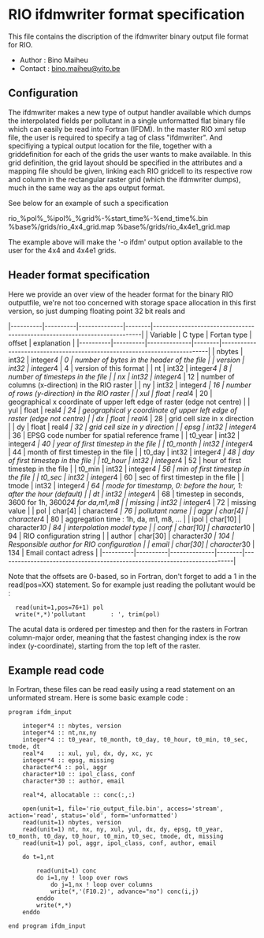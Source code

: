RIO ifdmwriter format specification
===================================

This file contains the discription of the ifdmwriter binary output file format for RIO.

* Author  : Bino Maiheu
* Contact : bino.maiheu@vito.be

## Configuration 

The ifdmwriter makes a new type of output handler available which dumps the interpolated fields per pollutant in a single 
unformatted flat binary file which can easily be read into Fortran (IFDM). In the master RIO xml setup file, the user is
required to specify a <handler> tag of class "ifdmwriter". And specifiying a typical output location for the file, together
with a griddefinition for each of the grids the user wants to make available. In this grid definition, the grid layout should
be specified in the attributes and a mapping file should be given, linking each RIO gridcell to its respective row and column in
the rectangular raster grid (which the ifdmwriter dumps), much in the same way as the aps output format. 

See below for an example of such a specification

 <output>    
    <handler name="ifdm" class="ifdmwriter">		
	  <location>rio_%pol%_%ipol%_%grid%-%start_time%-%end_time%.bin</location>		
		<griddef grid="4x4" epsg="31360" missing="-9999"
		         nx="69" ny="57" dx="4000." dy="4000." xul="22000." yul="248000.">
			%base%/grids/rio_4x4_grid.map
		</griddef>		
		<griddef grid="4x4e1" epsg="31360" missing="-9999"
		         nx="71" ny="59" dx="4000." dy="4000." xul="18000." yul="252000.">
			%base%/grids/rio_4x4e1_grid.map
		</griddef>		
	 </handler>
 </output>

The example above will make the '-o ifdm' output option available to the user for the 4x4 and 4x4e1 grids. 

## Header format specification

Here we provide an over view of the header format for the binary RIO outputfile, we're not too concerned with storage space
allocation in this first version, so just dumping floating point 32 bit reals and 

|----------|----------|--------------|--------|--------------------------------------------------------------------------|
| Variable |  C type  |  Fortan type | offset | explanation                                                              |
|----------|----------|--------------|--------|--------------------------------------------------------------------------|
| nbytes   |    int32 |    integer*4 |      0 | number of bytes in the header of the file                                |
| version  |    int32 |    integer*4 |      4 | version of this format                                                   |
| nt       |    int32 |    integer*4 |      8 | number of timesteps in the file                                          |
| nx       |    int32 |    integer*4 |     12 | number of columns (x-direction) in the RIO raster                        |
| ny       |    int32 |    integer*4 |     16 | number of rows (y-direction) in the RIO raster                           |
| xul      |    float |       real*4 |     20 | geographical x coordinate of upper left edge of raster (edge not centre) |
| yul      |    float |       real*4 |     24 | geographical y coordinate of upper left edge of raster (edge not centre) |
| dx       |    float |       real*4 |     28 | grid cell size in x direction                                            |
| dy       |    float |       real*4 |     32 | grid cell size in y direction                                            |
| epsg     |    int32 |    integer*4 |     36 | EPSG code number for spatial reference frame                             |
| t0_year  |    int32 |    integer*4 |     40 | year of first timestep in the file                                       |
| t0_month |    int32 |    integer*4 |     44 | month of first timestep in the file                                      |
| t0_day   |    int32 |    integer*4 |     48 | day of first timestep in the file                                        |
| t0_hour  |    int32 |    integer*4 |     52 | hour of first timestep in the file                                       |
| t0_min   |    int32 |    integer*4 |     56 | min of first timestep in the file                                        |
| t0_sec   |    int32 |    integer*4 |     60 | sec of first timestep in the file                                        |
| tmode    |    int32 |    integer*4 |     64 | mode for timestamp, 0: before the hour, 1: after the hour (default)      |
| dt       |    int32 |    integer*4 |     68 | timestep in seconds, 3600 for 1h, 3600*24 for da,m1,m8                   |
| missing  |    int32 |    integer*4 |     72 | missing value                                                            |
| pol      |  char[4] |  character*4 |     76 | pollutant name                                                           |
| aggr     |  char[4] |  character*4 |     80 | aggregation time : 1h, da, m1, m8, ...                                   |
| ipol     | char[10] | character*10 |     84 | interpolation model type                                                 |
| conf     | char[10] | character*10 |     94 | RIO configuration string                                                 |
| author   | char[30] | character*30 |    104 | Responsible author for RIO configuration                                 |
| email    | char[30] | character*30 |    134 | Email contact adress                                                     |
|----------|----------|--------------|--------|--------------------------------------------------------------------------|

Note that the offsets are 0-based, so in Fortran, don't forget to add a 1 in the read(pos=XX) statement. So for example just reading
the pollutant would be : 

```Fortran
  read(unit=1,pos=76+1) pol
  write(*,*)'pollutant       : ', trim(pol)
```

The acutal data is ordered per timestep and then for the rasters in Fortran column-major order, meaning that the fastest changing
index is the row index (y-coordinate), starting from the top left of the raster. 

## Example read code

In Fortran, these files can be read easily using a read statement on an unformated stream. Here is some basic example code :

```Fortran
program ifdm_input

    integer*4 :: nbytes, version
    integer*4 :: nt,nx,ny
    integer*4 :: t0_year, t0_month, t0_day, t0_hour, t0_min, t0_sec, tmode, dt
    real*4    :: xul, yul, dx, dy, xc, yc
    integer*4 :: epsg, missing
    character*4 :: pol, aggr
    character*10 :: ipol_class, conf
    character*30 :: author, email

    real*4, allocatable :: conc(:,:)

    open(unit=1, file='rio_output_file.bin', access='stream', action='read', status='old', form='unformatted')
    read(unit=1) nbytes, version
    read(unit=1) nt, nx, ny, xul, yul, dx, dy, epsg, t0_year, t0_month, t0_day, t0_hour, t0_min, t0_sec, tmode, dt, missing
    read(unit=1) pol, aggr, ipol_class, conf, author, email

    do t=1,nt
      
        read(unit=1) conc
        do i=1,ny ! loop over rows
            do j=1,nx ! loop over columns
            write(*,'(F10.2)', advance="no") conc(i,j)
        enddo
        write(*,*)
    enddo

end program ifdm_input
```
